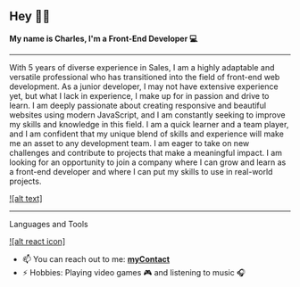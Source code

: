 ## Hey 👋🏾

**My name is Charles, I'm a Front-End Developer 💻** 

---

With 5 years of diverse experience in Sales, I am a highly adaptable and versatile professional who has transitioned into the field of front-end web development. As a junior developer, I may not have extensive experience yet, but what I lack in experience, I make up for in passion and drive to learn. I am deeply passionate about creating responsive and beautiful websites using modern JavaScript, and I am constantly seeking to improve my skills and knowledge in this field. I am a quick learner and a team player, and I am confident that my unique blend of skills and experience will make me an asset to any development team. I am eager to take on new challenges and contribute to projects that make a meaningful impact. I am looking for an opportunity to join a company where I can grow and learn as a front-end developer and where I can put my skills to use in real-world projects.

[![alt text]](https://giphy.com/embed/FNfcWhlz0GTkzcnZWh)

---

Languages and Tools

[![alt react icon]](https://camo.githubusercontent.com/27d0b117da00485c56d69aef0fa310a3f8a07abecc8aa15fa38c8b78526c60ac/68747470733a2f2f63646e2e6a7364656c6976722e6e65742f67682f64657669636f6e732f64657669636f6e2f69636f6e732f72656163742f72656163742d6f726967696e616c2e737667)

- 📫 You can reach out to me: **[myContact ](https://corizon.vercel.app/)**
- ⚡ Hobbies: Playing video games 🎮 and listening to music 🎧
